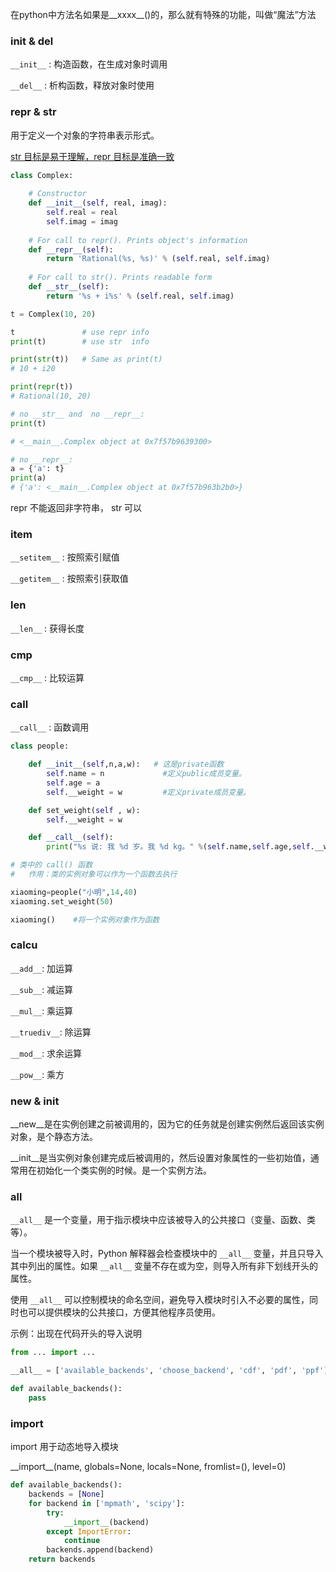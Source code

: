 
在python中方法名如果是__xxxx__()的，那么就有特殊的功能，叫做“魔法”方法


### init & del

`__init__` : 构造函数，在生成对象时调用

`__del__` : 析构函数，释放对象时使用

### repr & str

用于定义一个对象的字符串表示形式。

<u>str 目标是易于理解，repr 目标是准确一致</u>

```python
class Complex:
  
    # Constructor
    def __init__(self, real, imag):
        self.real = real
        self.imag = imag
  
    # For call to repr(). Prints object's information
    def __repr__(self):
        return 'Rational(%s, %s)' % (self.real, self.imag)    
  
    # For call to str(). Prints readable form
    def __str__(self):
        return '%s + i%s' % (self.real, self.imag)    

t = Complex(10, 20)

t               # use repr info
print(t)        # use str  info

print(str(t))   # Same as print(t)
# 10 + i20

print(repr(t))
# Rational(10, 20)
```

```python
# no __str__ and  no __repr__: 
print(t)

# <__main__.Complex object at 0x7f57b9639300>

# no __repr__:
a = {'a': t}
print(a)
# {'a': <__main__.Complex object at 0x7f57b963b2b0>}
```

repr 不能返回非字符串， str 可以

### item

`__setitem__` : 按照索引赋值

`__getitem__` : 按照索引获取值

### len 

`__len__` : 获得长度

### cmp

`__cmp__` : 比较运算

### call

`__call__` : 函数调用

```python
class people:

    def __init__(self,n,a,w):   # 这是private函数
        self.name = n             #定义public成员变量。
        self.age = a
        self.__weight = w         #定义private成员变量。

    def set_weight(self , w):
        self.__weight = w

    def __call__(self):          
        print("%s 说: 我 %d 岁。我 %d kg。" %(self.name,self.age,self.__weight))

# 类中的 call() 函数
#   作用：类的实例对象可以作为一个函数去执行

xiaoming=people("小明",14,40)
xiaoming.set_weight(50)  

xiaoming()    #将一个实例对象作为函数
```

### calcu 

`__add__`: 加运算

`__sub__`: 减运算

`__mul__`: 乘运算

`__truediv__`: 除运算

`__mod__`: 求余运算

`__pow__`: 乘方

### new & init


__new__是在实例创建之前被调用的，因为它的任务就是创建实例然后返回该实例对象，是个静态方法。

__init__是当实例对象创建完成后被调用的，然后设置对象属性的一些初始值，通常用在初始化一个类实例的时候。是一个实例方法。


### all

`__all__` 是一个变量，用于指示模块中应该被导入的公共接口（变量、函数、类等）。 

当一个模块被导入时，Python 解释器会检查模块中的 `__all__` 变量，并且只导入其中列出的属性。如果 `__all__` 变量不存在或为空，则导入所有非下划线开头的属性。

使用 `__all__` 可以控制模块的命名空间，避免导入模块时引入不必要的属性，同时也可以提供模块的公共接口，方便其他程序员使用。


示例：出现在代码开头的导入说明

```python
from ... import ...

__all__ = ['available_backends', 'choose_backend', 'cdf', 'pdf', 'ppf']

def available_backends():
    pass
```



### import

import 用于动态地导入模块

\_\_import\_\_(name, globals=None, locals=None, fromlist=(), level=0)

```python
def available_backends():
    backends = [None]
    for backend in ['mpmath', 'scipy']:
        try:
            __import__(backend)
        except ImportError:
            continue
        backends.append(backend)
    return backends
```